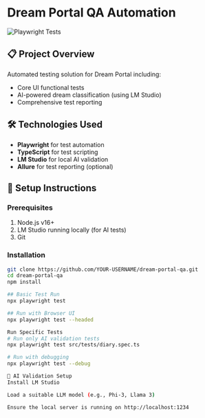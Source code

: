 # Dream Portal QA Automation

![Playwright Tests](screenshots/test-results.png)

## 📋 Project Overview
Automated testing solution for Dream Portal including:
- Core UI functional tests
- AI-powered dream classification (using LM Studio)
- Comprehensive test reporting

## 🛠️ Technologies Used
- **Playwright** for test automation
- **TypeScript** for test scripting
- **LM Studio** for local AI validation
- **Allure** for test reporting (optional)

## 🚀 Setup Instructions

### Prerequisites
1. Node.js v16+
2. LM Studio running locally (for AI tests)
3. Git

### Installation
```bash
git clone https://github.com/YOUR-USERNAME/dream-portal-qa.git
cd dream-portal-qa
npm install

## Basic Test Run
npx playwright test

## Run with Browser UI
npx playwright test --headed

Run Specific Tests
# Run only AI validation tests
npx playwright test src/tests/diary.spec.ts

# Run with debugging
npx playwright test --debug

🤖 AI Validation Setup
Install LM Studio

Load a suitable LLM model (e.g., Phi-3, Llama 3)

Ensure the local server is running on http://localhost:1234
